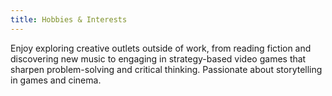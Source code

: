 ```yaml
---
title: Hobbies & Interests
---
```


Enjoy exploring creative outlets outside of work, from reading fiction and discovering new music to engaging in strategy-based video games that sharpen problem-solving and critical thinking. Passionate about storytelling in games and cinema. 

